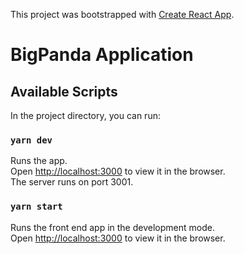 This project was bootstrapped with [Create React App](https://github.com/facebook/create-react-app).

# BigPanda Application
 
## Available Scripts

In the project directory, you can run:

### `yarn dev`

Runs the app.<br>
Open [http://localhost:3000](http://localhost:3000) to view it in the browser.<br>
The server runs on port 3001.

### `yarn start`

Runs the front end app in the development mode.<br>
Open [http://localhost:3000](http://localhost:3000) to view it in the browser.
